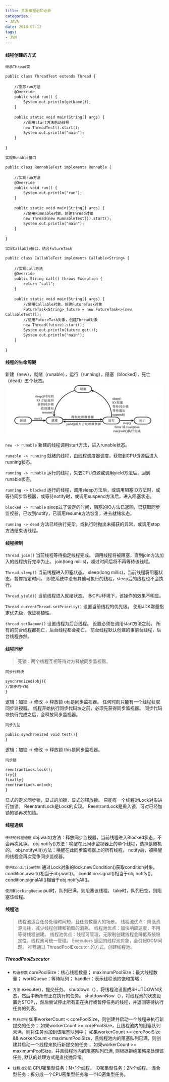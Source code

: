 ```yaml
---
title: 并发编程必知必会
categories:
- JAVA
date: 2018-07-12 
tags:
- JVM
---
```

#### 线程创建的方式
`继承Thread类`
```
public class ThreadTest extends Thread {

    //重写run方法
    @Override
    public void run() {
        System.out.println(getName());
    }

    public static void main(String[] args) {
        //调用start方法启动线程
        new ThreadTest().start();
        System.out.println("main");
    }

}
```

`实现Runable接口`
```
public class RunnableTest implements Runnable {

    //实现run方法
    @Override
    public void run() {
        System.out.println("run");
    }

    public static void main(String[] args) {
        //使用Runnable对象，创建Thread对象
        new Thread(new RunnableTest()).start();
        System.out.println("main");
    }

}
```

`实现Callable接口，结合FutureTask`
```
public class CallableTest implements Callable<String> {

    //实现call方法
    @Override
    public String call() throws Exception {
        return "call";
    }

    public static void main(String[] args) {
        //使用Callable对象，创建FutureTask对象
        FutureTask<String> future = new FutureTask<>(new CallableTest());
        //使用FutureTask对象，创建Thread对象
        new Thread(future).start();
        System.out.println(future.get());
        System.out.println("main");
    }

}
```
#### 线程的生命周期
新建（new），就绪（runable），运行（running），阻塞（blocked），死亡（dead）五个状态。
![](https://github.com/echolixiaopeng/blog/raw/master/data/java-thread-life-cycle.png)

`new -> runable`
新建的线程调用start方法，进入runable状态。

`runable -> running`
就绪的线程，由线程调度器调度，获取到CPU资源后进入running状态。

`running -> runable`
运行的线程，失去CPU资源或调用yield方法后，回到runable状态。

`running -> blocked`
运行的线程，调用sleep方法后，或调用阻塞IO方法时，或等待同步监视器，或等待notify时，或调用suspend方法后，进入阻塞状态。

`blocked -> runable`
sleep过了设定的时间，阻塞的IO方法已返回，已获取同步监视器，已收到notify，已调用resume方法恢复，进去就绪状态。

`running -> dead`
方法已经执行完毕，或执行时抛出未捕获的异常，或调用stop方法结束该线程。

#### 线程控制

`thread.join()`
当前线程等待指定线程完成。
调用线程将被阻塞，直到join方法加入的线程执行完毕为止。
join(long millis)，超过时间后将不再等待该线程。

`Thread.sleep()`
当前线程进入阻塞状态。
sleep(long millis)，当前线程将阻塞状态，暂停指定时间。
即使系统中没有其他可执行的线程，sleep后的线程也不会执行。

`Thread.yield()`
当前线程进入就绪状态。
多CPU环境下，该操作的效果不明显。

`Thread.currentThread.setPriority()`
设置当前线程的优先级。
使用JDK常量指定优先级，保证移植性。

`thread.setDaemon()`
设置线程为后台线程。
设置必须在调用start方法之前。
所有的前台线程都死亡，后台线程都会死亡。
前台线程默认创建的事前台线程，后台线程亦然。

#### 线程同步
>死锁：两个线程互相等待对方释放同步监视器。

`同步代码块`
```
synchronized(obj){
//同步的代码
}
```
逻辑：加锁 -> 修改 -> 释放锁
obj是同步监视器。
任何时刻只能有一个线程获取同步监视器。
线程开始执行同步代码块之前，必须先获得同步监视器。
同步代码块执行完成之后，会释放同步监视器。

`同步方法`
```
public synchronized void test(){
}
```
逻辑：加锁 -> 修改 -> 释放锁
this是同步监视器。

`同步锁`
```
reentrantLock.lock();
try{}
finally{
reentrantLock.unlock;
}
```
显式的定义同步锁，显式的加锁，显式的释放锁。
只能有一个线程对Lock对象进行加锁。
ReentrantLock是Lock的实现。
ReentrantLock是重入锁，可对已经加锁的锁再次加锁。

#### 线程通信
`传统的线程通信`
obj.wait()方法：释放同步监视器，当前线程进入Blocked状态，不会再次竞争。
obj.notify()方法：唤醒在此同步监视器上的单个线程，选择是随机的。
obj.notifyAll()方法：唤醒在此同步监视器上的所有线程。
notify后，被唤醒的线程会再次竞争同步监视器。

`使用Condition控制`
通过Lock对象的lock.newCondition()获取condition对象。
condition.await()相当于obj.wait()。
condition.signal()相当于obj.notify()。
condition.signalAll()相当于obj.notifyAll()。

`使用BlockingQueue`
put时，队列已满，则阻塞该线程。
take时，队列已空，则阻塞该线程。

#### 线程池
>线程池适合任务处理时间短，且任务数量大的场景。
>线程池优点：降低资源消耗，减少线程创建和销毁的消耗。
>线程池优点：加快响应速度，不用等待线程创建。
>线程池优点：线程可管理，无限制创建线程会降低系统稳定性，线程池可统一管理。
>Executors 返回的线程池对象，会引起OOM问题。
>推荐通过 ThreadPoolExecutor 的方式，创建线程池。

##### ThreadPoolExecutor

* `构造参数`
  corePoolSize：核心线程数量；
  maximumPoolSize：最大线程数量；
  workQueue：等待队列；
  handler：表示线程池的饱和策略；
  
* `方法`
  execute()，提交任务。
  shutdown（），将线程池设置成SHUTDOWN状态，然后中断所有正在执行的任务。
  shutdownNow（），将线程池的状态设置为STOP，，然后尝试停止所有正在执行或暂停任务的线程，并返回等待执行任务的列表。
  
  
* `执行过程`
如果workerCount < corePoolSize，则创建并启动一个线程来执行新提交的任务；
如果workerCount >= corePoolSize，且线程池内的阻塞队列未满，则将任务添加到该阻塞队列中；
如果workerCount >= corePoolSize && workerCount < maximumPoolSize，且线程池内的阻塞队列已满，则创建并启动一个线程来执行新提交的任务；
如果workerCount >= maximumPoolSize，并且线程池内的阻塞队列已满, 则根据拒绝策略来处理该任务, 默认的处理方式是直接抛异常。

* `线程池分配`
CPU密集型任务：N+1个线程。
IO密集型任务：2N个线程。
混合型任务：拆分成一个CPU密集型任务和一个IO密集型任务。




